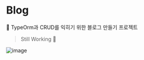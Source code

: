 # Blog
🔩 TypeOrm과 CRUD를 익히기 위한 블로그 만들기 프로젝트

> Still Working 🥱

![image](https://user-images.githubusercontent.com/52942566/100300205-d7821500-2fd8-11eb-93d2-e417a76aae0c.png)
